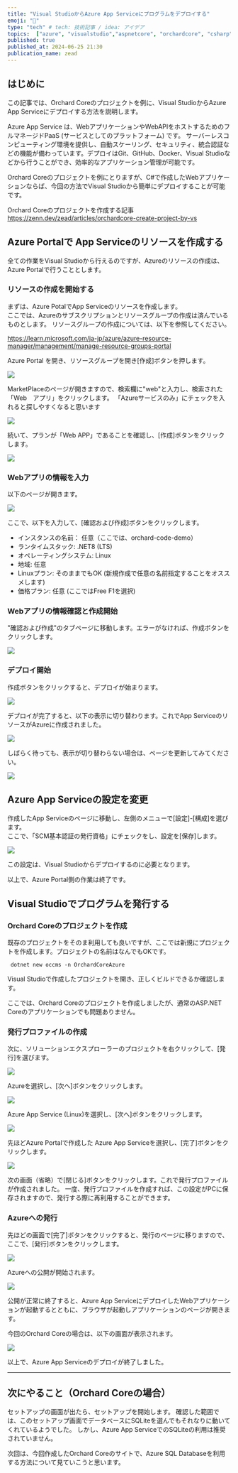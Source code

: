 ```yaml
---
title: "Visual StudioからAzure App Serviceにプログラムをデプロイする"
emoji: "🍋"
type: "tech" # tech: 技術記事 / idea: アイデア
topics:  ["azure", "visualstudio","aspnetcore", "orchardcore", "csharp"]
published: true
published_at: 2024-06-25 21:30
publication_name: zead
---
```


## はじめに

この記事では、Orchard Coreのプロジェクトを例に、Visual StudioからAzure App Serviceにデプロイする方法を説明します。

Azure App Service は、WebアプリケーションやWebAPIをホストするためのフルマネージドPaaS (サービスとしてのプラットフォーム) です。
サーバーレスコンピューティング環境を提供し、自動スケーリング、セキュリティ、統合認証などの機能が備わっています。デプロイはGit、GitHub、Docker、Visual Studioなどから行うことができ、効率的なアプリケーション管理が可能です。

Orchard Coreのプロジェクトを例にとりますが、C#で作成したWebアプリケーションならば、今回の方法でVisual Studioから簡単にデプロイすることが可能です。

Orchard Coreのプロジェクトを作成する記事
https://zenn.dev/zead/articles/orchardcore-create-project-by-vs

## Azure Portalで App Serviceのリソースを作成する

全ての作業をVisual Studioから行えるのですが、Azureのリソースの作成は、Azure Portalで行うこととします。

### リソースの作成を開始する

まずは、Azure PotalでApp Serviceのリソースを作成します。  
ここでは、Azureのサブスクリプションとリソースグループの作成は済んでいるものとします。
リソースグループの作成については、以下を参照してください。

https://learn.microsoft.com/ja-jp/azure/azure-resource-manager/management/manage-resource-groups-portal


Azure Portal を開き、リソースグループを開き[作成]ボタンを押します。

![](https://storage.googleapis.com/zenn-user-upload/92812223a3a2-20240612.png)

MarketPlaceのページが開きますので、検索欄に"web"と入力し、検索された「Web　アプリ」をクリックします。
「Azureサービスのみ」にチェックを入れると探しやすくなると思います

![](https://storage.googleapis.com/zenn-user-upload/19c35b1edd30-20240612.png)

続いて、プランが「Web APP」であることを確認し、[作成]ボタンをクリックします。

![](https://storage.googleapis.com/zenn-user-upload/4a753b4dd685-20240612.png)

### Webアプリの情報を入力

以下のページが開きます。

![](https://storage.googleapis.com/zenn-user-upload/56245a8bd072-20240612.png)

ここで、以下を入力して、[確認および作成]ボタンをクリックします。

- インスタンスの名前： 任意（ここでは、orchard-code-demo）  
- ランタイムスタック: .NET8 (LTS)  
- オペレーティングシステム: Linux  
- 地域: 任意  
- Linuxプラン: そのままでもOK (新規作成で任意の名前指定することをオススメします)  
- 価格プラン: 任意 (ここではFree F1を選択)   

### Webアプリの情報確認と作成開始

"確認および作成"のタブページに移動します。エラーがなければ、作成ボタンをクリックします。

![](https://storage.googleapis.com/zenn-user-upload/b9b9b6b6eaa5-20240619.png)

### デプロイ開始

作成ボタンをクリックすると、デプロイが始まります。

![](https://storage.googleapis.com/zenn-user-upload/a3133810c1a3-20240612.png)

デプロイが完了すると、以下の表示に切り替わります。これでApp ServiceのリソースがAzureに作成されました。


![](https://storage.googleapis.com/zenn-user-upload/c5890ccd29ab-20240612.png)

しばらく待っても、表示が切り替わらない場合は、ページを更新してみてください。

![](https://storage.googleapis.com/zenn-user-upload/c0bf66e706e3-20240612.png)


## Azure App Serviceの設定を変更

作成したApp Serviceのページに移動し、左側のメニューで[設定]-[構成]を選びます。  
ここで、「SCM基本認証の発行資格」にチェックをし、設定を[保存]します。

![](https://storage.googleapis.com/zenn-user-upload/06cee89594b2-20240612.png)

この設定は、Visual Studioからデプロイするのに必要となります。

以上で、Azure Portal側の作業は終了です。

## Visual Studioでプログラムを発行する

### Orchard Coreのプロジェクトを作成

既存のプロジェクトをそのま利用しても良いですが、ここでは新規にプロジェクトを作成します。プロジェクトの名前はなんでもOKです。

```
 dotnet new occms -n OrchardCoreAzure
```

Visual Studioで作成したプロジェクトを開き、正しくビルドできるか確認します。

ここでは、Orchard Coreのプロジェクトを作成しましたが、通常のASP.NET Coreのアプリケーションでも問題ありません。


### 発行プロファイルの作成

次に、ソリューションエクスプローラーのプロジェクトを右クリックして、[発行]を選びます。

![](https://storage.googleapis.com/zenn-user-upload/232f652082b5-20240612.png)

Azureを選択し、[次へ]ボタンをクリックします。

![](https://storage.googleapis.com/zenn-user-upload/c4af70a19e12-20240612.png)

Azure App Service (Linux)を選択し、[次へ]ボタンをクリックします。

![](https://storage.googleapis.com/zenn-user-upload/5358db7e5091-20240612.png)

先ほどAzure Portalで作成した Azure App Serviceを選択し、[完了]ボタンをクリックします。

![](https://storage.googleapis.com/zenn-user-upload/2e28812df5d3-20240619.png)

次の画面（省略）で[閉じる]ボタンをクリックします。これで発行プロファイルが作成されました。
一度、発行プロファイルを作成すれば、この設定がPCに保存されますので、発行する際に再利用することができます。

### Azureへの発行

先ほどの画面で[完了]ボタンをクリックすると、発行のページに移りますので、ここで、[発行]ボタンをクリックします。

![](https://storage.googleapis.com/zenn-user-upload/a08ea956c6c7-20240612.png)

Azureへの公開が開始されます。

![](https://storage.googleapis.com/zenn-user-upload/b1758db1e51e-20240612.png)

公開が正常に終了すると、Azure App ServiceにデプロイしたWebアプリケーションが起動するとともに、ブラウザが起動しアプリケーションのページが開きます。

今回のOrchard Coreの場合は、以下の画面が表示されます。

![](https://storage.googleapis.com/zenn-user-upload/69093660a9bf-20240612.png)

以上で、Azure App Serviceのデプロイが終了しました。


---

## 次にやること（Orchard Coreの場合）

セットアップの画面が出たら、セットアップを開始します。
確認した範囲では、このセットアップ画面でデータベースにSQLiteを選んでもそれなりに動いてくれているようでした。
しかし、Azure App ServiceでのSQLiteの利用は推奨されていません。  

次回は、今回作成したOrchard Coreのサイトで、Azure SQL Databaseを利用する方法について見ていこうと思います。






